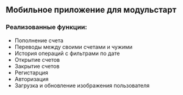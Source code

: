 ## Мобильное приложение для модульстарт
### Реализованные функции:
- Пополнение счета
- Переводы между своими счетами и чужими
- История операций с фильтрами по дате
- Открытие счетов
- Закрытие счетов
- Регистарция
- Авторизация
- Загрузка и обновление изображения пользователя
